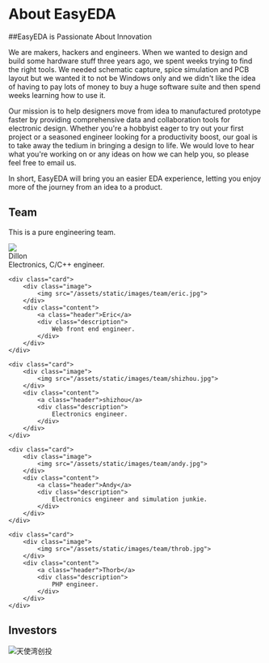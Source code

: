 
# About EasyEDA

##EasyEDA is Passionate About Innovation

We are makers, hackers and engineers. When we wanted to design and build some hardware stuff three years ago, we spent weeks trying to find the right tools. We needed schematic capture, spice simulation and PCB layout but we wanted it to not be Windows only and we didn't like the idea of having to pay lots of money to buy a huge software suite and then spend weeks learning how to use it.

Our mission is to help designers move from idea to manufactured prototype faster by providing comprehensive data and collaboration tools for electronic design. Whether you're a hobbyist eager to try out your first project or a seasoned engineer looking for a productivity boost, our goal is to take away the tedium in bringing a design to life. We would love to hear what you're working on or any ideas on how we can help you, so please feel free to email us.

In short, EasyEDA will bring you an easier EDA experience, letting you enjoy more of the journey from an idea to a product.

<a name="team"></a>

## Team

This is a pure engineering team.

<div class="ui cards">
	<div class="card">
		<div class="image">
			<img src="/assets/static/images/team/dillon.jpg">
		</div>
		<div class="content">
			<a class="header">Dillon</a>
			<div class="description">
				Electronics, C/C++ engineer.
			</div>
		</div>
	</div>

	<div class="card">
		<div class="image">
			<img src="/assets/static/images/team/eric.jpg">
		</div>
		<div class="content">
			<a class="header">Eric</a>
			<div class="description">
				Web front end engineer.
			</div>
		</div>
	</div>

	<div class="card">
		<div class="image">
			<img src="/assets/static/images/team/shizhou.jpg">
		</div>
		<div class="content">
			<a class="header">shizhou</a>
			<div class="description">
				Electronics engineer.
			</div>
		</div>
	</div>

	<div class="card">
		<div class="image">
			<img src="/assets/static/images/team/andy.jpg">
		</div>
		<div class="content">
			<a class="header">Andy</a>
			<div class="description">
				Electronics engineer and simulation junkie.
			</div>
		</div>
	</div>

	<div class="card">
		<div class="image">
			<img src="/assets/static/images/team/throb.jpg">
		</div>
		<div class="content">
			<a class="header">Thorb</a>
			<div class="description">
				PHP engineer.
			</div>
		</div>
	</div>
</div>


## Investors
![天使湾创投](/assets/static/images/tisiwi-logo.png)
